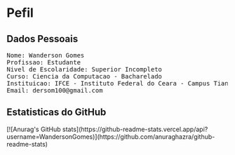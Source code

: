<h1>Pefil</h1>
<h2>Dados Pessoais</h2>
<pre>
Nome: Wanderson Gomes
Profissao: Estudante
Nivel de Escolaridade: Superior Incompleto
Curso: Ciencia da Computacao - Bacharelado
Instituicao: IFCE - Instituto Federal do Ceara - Campus Tiangua
Email: dersom100@gmail.com
</pre>
<h2>Estatisticas do GitHub</h2>
[![Anurag's GitHub stats](https://github-readme-stats.vercel.app/api?username=WandersonGomes)](https://github.com/anuraghazra/github-readme-stats)
